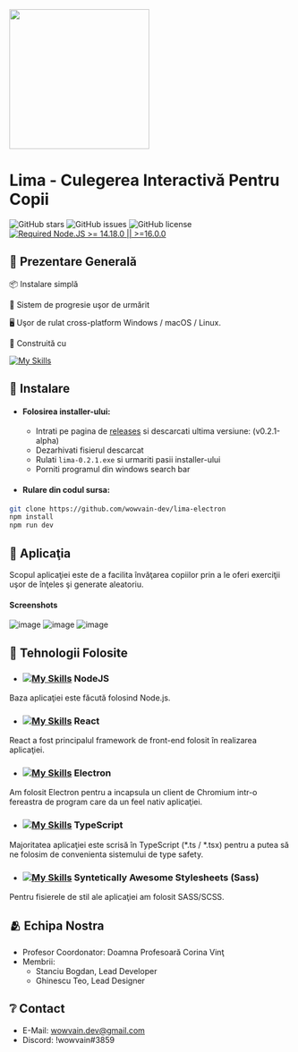 <img width="250px" src="https://user-images.githubusercontent.com/79089703/228573457-ee265da7-3769-4c42-be53-d8e9180dacb0.png" />

# Lima - Culegerea Interactivă Pentru Copii

![GitHub stars](https://img.shields.io/github/stars/wowvain-dev/lima-electron?color=fa6470)
![GitHub issues](https://img.shields.io/github/issues/wowvain-dev/lima-electron?color=d8b22d)
![GitHub license](https://img.shields.io/github/license/wowvain-dev/lima-electron)
[![Required Node.JS >= 14.18.0 || >=16.0.0](https://img.shields.io/static/v1?label=node&message=14.18.0%20||%20%3E=16.0.0&logo=node.js&color=3f893e)](https://nodejs.org/about/releases)

## 👀 Prezentare Generală

📦 Instalare simplă

🎯 Sistem de progresie uşor de urmărit    

🖥 Uşor de rulat cross-platform Windows / macOS / Linux.

💪 Construită cu 

[![My Skills](https://skillicons.dev/icons?i=ts,react,nodejs,electron,scss)](https://skillicons.dev)  



## 🛫 Instalare

- #### Folosirea installer-ului:
  - Intrati pe pagina de [releases](https://github.com/wowvain-dev/lima-electron/releases/tag/alpha) si descarcati ultima versiune: (v0.2.1-alpha)
  - Dezarhivati fisierul descarcat
  - Rulati `lima-0.2.1.exe` si urmariti pasii installer-ului
  - Porniti programul din windows search bar

- #### Rulare din codul sursa:

```sh
git clone https://github.com/wowvain-dev/lima-electron
npm install
npm run dev
```

## 📂 Aplicaţia
Scopul aplicaţiei este de a facilita învăţarea copiilor prin a le oferi exerciţii uşor de înţeles şi generate aleatoriu.

#### Screenshots
![image](https://user-images.githubusercontent.com/79089703/228577785-2ea9997d-449d-42a1-b175-b846c77d5da1.png)
![image](https://user-images.githubusercontent.com/79089703/228577823-fc8aa2ba-ba1d-43a3-8f6a-4c4059ba1584.png)
![image](https://user-images.githubusercontent.com/79089703/228577871-717052ac-1a05-49ec-bda6-c24e1ca842fc.png)



## 🚨 Tehnologii Folosite
- ### [![My Skills](https://skillicons.dev/icons?i=nodejs)](https://skillicons.dev) NodeJS  
Baza aplicaţiei este făcută folosind Node.js.

- ### [![My Skills](https://skillicons.dev/icons?i=react)](https://skillicons.dev) React
React a fost principalul framework de front-end folosit în realizarea aplicaţiei.

- ### [![My Skills](https://skillicons.dev/icons?i=electron)](https://skillicons.dev) Electron
Am folosit Electron pentru a incapsula un client de Chromium intr-o fereastra de program care da un feel nativ aplicaţiei.

- ### [![My Skills](https://skillicons.dev/icons?i=ts)](https://skillicons.dev) TypeScript
Majoritatea aplicaţiei este scrisă în TypeScript (*.ts / *.tsx) pentru a putea să ne folosim de convenienta sistemului de type safety.

- ### [![My Skills](https://skillicons.dev/icons?i=scss)](https://skillicons.dev) Syntetically Awesome Stylesheets (Sass)
Pentru fisierele de stil ale aplicaţiei am folosit SASS/SCSS.

## 🫂 Echipa Nostra

- Profesor Coordonator: Doamna Profesoară Corina Vinţ
- Membrii:
  - Stanciu Bogdan, Lead Developer
  - Ghinescu Teo, Lead Designer


## ❔ Contact

- E-Mail: wowvain.dev@gmail.com
- Discord: !wowvain#3859
